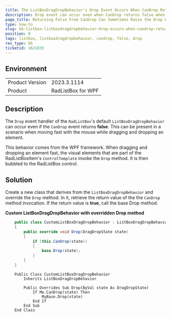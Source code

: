 ```yaml
---
title: The ListBoxDragDropBehavior's Drop Event Occurs When CanDrop Returns False
description: Drop event can occur even when CanDrop returns false when moving fast with the mouse.
page_title: Returning False From CanDrop Can Sometimes Raise the Drop Event From the RadListBox's Default DragDropBehavior
type: how-to
slug: kb-listbox-listboxdragdropbehavior-drop-occurs-when-candrop-returns-false
position: 0
tags: listbox, listboxdragdropbehavior, candrop, false, drop
res_type: kb
ticketid: 1621835
---
```


## Environment
<table>
	<tr>
		<td>Product Version</td>
		<td>2023.3.1114</td>
	</tr>
	<tr>
		<td>Product</td>
		<td>RadListBox for WPF</td>
	</tr>
</table>

## Description

The `Drop` event handler of the `RadListBox`'s default `ListBoxDragDropBehavior` can occur even if the `CanDrop` event returns __false__. This can be present in a scenario when moving fast with the mouse while dragging and dropping an element.

This behavior comes from the WPF framework. When dragging and dropping an element fast, the visual elements that are part of the RadListBoxItem's `ControlTemplate` invoke the `Drop` method. It is then bubbled to the RadListBox control.

## Solution

Create a new class that derives from the `ListBoxDragDropBehavior` and override the `Drop` method. In it, retrieve the return value of the the `CanDrop` method invocation. If the return value is __true__, call the base Drop method.

__Custom ListBoxDragDropBehavior with overridden Drop method__
```C#
	public class CustomListBoxDragDropBehavior : ListBoxDragDropBehavior
	{
	    public override void Drop(DragDropState state)
	    {
	        if (this.CanDrop(state))
	        {
	            base.Drop(state);
	        }
	    }
	}
```
```VB.NET
	Public Class CustomListBoxDragDropBehavior
	    Inherits ListBoxDragDropBehavior

	    Public Overrides Sub Drop(ByVal state As DragDropState)
	        If Me.CanDrop(state) Then
	            MyBase.Drop(state)
	        End If
	    End Sub
	End Class
```